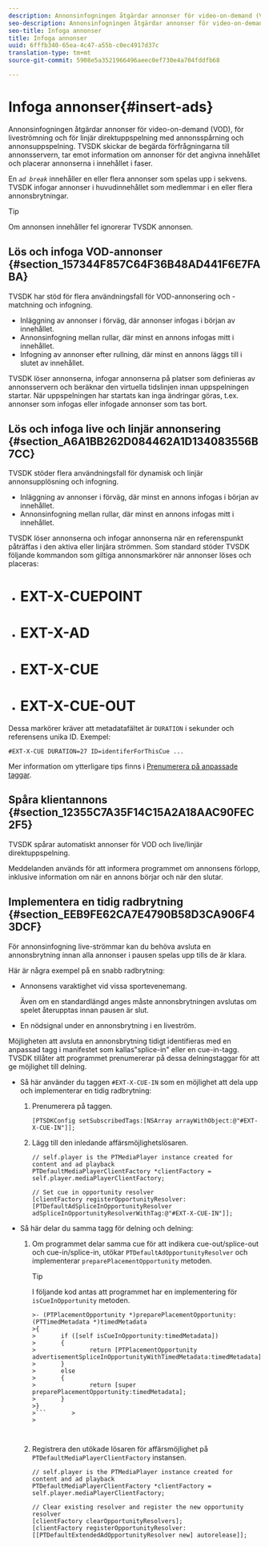 ```yaml
---
description: Annonsinfogningen åtgärdar annonser för video-on-demand (VOD), för liveströmning och för linjär direktuppspelning med annonsspårning och annonsuppspelning. TVSDK skickar de begärda förfrågningarna till annonsservern, tar emot information om annonser för det angivna innehållet och placerar annonserna i innehållet i faser.
seo-description: Annonsinfogningen åtgärdar annonser för video-on-demand (VOD), för liveströmning och för linjär direktuppspelning med annonsspårning och annonsuppspelning. TVSDK skickar de begärda förfrågningarna till annonsservern, tar emot information om annonser för det angivna innehållet och placerar annonserna i innehållet i faser.
seo-title: Infoga annonser
title: Infoga annonser
uuid: 6fffb340-65ea-4c47-a55b-c0ec4917d37c
translation-type: tm+mt
source-git-commit: 5908e5a3521966496aeec0ef730e4a704fddfb68

---
```



# Infoga annonser{#insert-ads}

Annonsinfogningen åtgärdar annonser för video-on-demand (VOD), för liveströmning och för linjär direktuppspelning med annonsspårning och annonsuppspelning. TVSDK skickar de begärda förfrågningarna till annonsservern, tar emot information om annonser för det angivna innehållet och placerar annonserna i innehållet i faser.

En *`ad break`* innehåller en eller flera annonser som spelas upp i sekvens. TVSDK infogar annonser i huvudinnehållet som medlemmar i en eller flera annonsbrytningar.

>[!TIP]
>
>Om annonsen innehåller fel ignorerar TVSDK annonsen.

## Lös och infoga VOD-annonser {#section_157344F857C64F36B48AD441F6E7FABA}

TVSDK har stöd för flera användningsfall för VOD-annonsering och -matchning och infogning.

* Inläggning av annonser i förväg, där annonser infogas i början av innehållet.
* Annonsinfogning mellan rullar, där minst en annons infogas mitt i innehållet.
* Infogning av annonser efter rullning, där minst en annons läggs till i slutet av innehållet.

TVSDK löser annonserna, infogar annonserna på platser som definieras av annonsservern och beräknar den virtuella tidslinjen innan uppspelningen startar. När uppspelningen har startats kan inga ändringar göras, t.ex. annonser som infogas eller infogade annonser som tas bort.

## Lös och infoga live och linjär annonsering {#section_A6A1BB262D084462A1D134083556B7CC}

TVSDK stöder flera användningsfall för dynamisk och linjär annonsupplösning och infogning.

* Inläggning av annonser i förväg, där minst en annons infogas i början av innehållet.
* Annonsinfogning mellan rullar, där minst en annons infogas mitt i innehållet.

TVSDK löser annonserna och infogar annonserna när en referenspunkt påträffas i den aktiva eller linjära strömmen. Som standard stöder TVSDK följande kommandon som giltiga annonsmarkörer när annonser löses och placeras:

* # EXT-X-CUEPOINT
* # EXT-X-AD
* # EXT-X-CUE
* # EXT-X-CUE-OUT

Dessa markörer kräver att metadatafältet är `DURATION` i sekunder och referensens unika ID. Exempel:

```
#EXT-X-CUE DURATION=27 ID=identiferForThisCue ... 
```

Mer information om ytterligare tips finns i [Prenumerera på anpassade taggar](../ad-insertion/c-psdk-ios-1.4-custom-tags-configure/t-psdk-ios-1.4-custom-tags-subscribe.md).

## Spåra klientannons {#section_12355C7A35F14C15A2A18AAC90FEC2F5}

TVSDK spårar automatiskt annonser för VOD och live/linjär direktuppspelning.

Meddelanden används för att informera programmet om annonsens förlopp, inklusive information om när en annons börjar och när den slutar.

## Implementera en tidig radbrytning {#section_EEB9FE62CA7E4790B58D3CA906F43DCF}

För annonsinfogning live-strömmar kan du behöva avsluta en annonsbrytning innan alla annonser i pausen spelas upp tills de är klara.

Här är några exempel på en snabb radbrytning:

* Annonsens varaktighet vid vissa sportevenemang.

   Även om en standardlängd anges måste annonsbrytningen avslutas om spelet återupptas innan pausen är slut.
* En nödsignal under en annonsbrytning i en liveström.

Möjligheten att avsluta en annonsbrytning tidigt identifieras med en anpassad tagg i manifestet som kallas&quot;splice-in&quot; eller en cue-in-tagg. TVSDK tillåter att programmet prenumererar på dessa delningstaggar för att ge möjlighet till delning.

* Så här använder du taggen `#EXT-X-CUE-IN` som en möjlighet att dela upp och implementerar en tidig radbrytning:

   1. Prenumerera på taggen.

      ```
      [PTSDKConfig setSubscribedTags:[NSArray arrayWithObject:@"#EXT-X-CUE-IN"]];
      ```

   1. Lägg till den inledande affärsmöjlighetslösaren.

      ```
      // self.player is the PTMediaPlayer instance created for content and ad playback 
      PTDefaultMediaPlayerClientFactory *clientFactory = self.player.mediaPlayerClientFactory; 
      
      // Set cue in opportunity resolver 
      [clientFactory registerOpportunityResolver:[PTDefaultAdSpliceInOpportunityResolver adSpliceInOpportunityResolverWithTag:@"#EXT-X-CUE-IN"]];
      ```

* Så här delar du samma tagg för delning och delning:

   1. Om programmet delar samma cue för att indikera cue-out/splice-out och cue-in/splice-in, utökar `PTDefaultAdOpportunityResolver` och implementerar `preparePlacementOpportunity` metoden.

      >[!TIP]
      >
      >I följande kod antas att programmet har en implementering för `isCueInOpportunity` metoden.
      >
      >
      >
      >
      >
      ```>
      >- (PTPlacementOpportunity *)preparePlacementOpportunity:(PTTimedMetadata *)timedMetadata 
      >{ 
      >       if ([self isCueInOpportunity:timedMetadata]) 
      >       { 
      >               return [PTPlacementOpportunity advertisementSpliceInOpportunityWithTimedMetadata:timedMetadata]; 
      >       } 
      >       else 
      >       { 
      >               return [super preparePlacementOpportunity:timedMetadata]; 
      >       } 
      >}
      >```       >
      >



   1. Registrera den utökade lösaren för affärsmöjlighet på `PTDefaultMediaPlayerClientFactory` instansen.

      ```
      // self.player is the PTMediaPlayer instance created for content and ad playback 
      PTDefaultMediaPlayerClientFactory *clientFactory = self.player.mediaPlayerClientFactory; 
      
      // Clear existing resolver and register the new opportunity resolver 
      [clientFactory clearOpportunityResolvers]; 
      [clientFactory registerOpportunityResolver:[[PTDefaultExtendedAdOpportunityResolver new] autorelease]];
      ```

